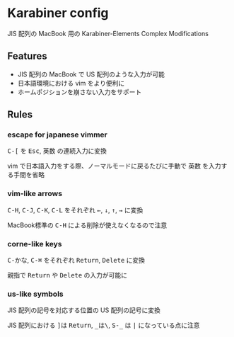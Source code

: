 # Karabiner config

JIS 配列の MacBook 用の Karabiner-Elements Complex Modifications

## Features

- JIS 配列の MacBook で US 配列のような入力が可能
- 日本語環境における vim をより便利に
- ホームポジションを崩さない入力をサポート

## Rules

### escape for japanese vimmer

<kbd>C-[</kbd> を <kbd>Esc</kbd>, <kbd>英数</kbd> の連続入力に変換

vim で日本語入力をする際、ノーマルモードに戻るたびに手動で <kbd>英数</kbd> を入力する手間を省略

### vim-like arrows

<kbd>C-H</kbd>, <kbd>C-J</kbd>, <kbd>C-K</kbd>, <kbd>C-L</kbd> をそれぞれ <kbd>←</kbd>, <kbd>↓</kbd>, <kbd>↑</kbd>, <kbd>→</kbd> に変換

MacBook標準の <kbd>C-H</kbd> による削除が使えなくなるので注意

### corne-like keys

<kbd>C-かな</kbd>, <kbd>C-⌘</kbd> をそれぞれ <kbd>Return</kbd>, <kbd>Delete</kbd> に変換

親指で <kbd>Return</kbd> や <kbd>Delete</kbd> の入力が可能に

### us-like symbols

JIS 配列の記号を対応する位置の US 配列の記号に変換

JIS 配列における <kbd>]</kbd>は <kbd>Return</kbd>, <kbd>\_</kbd>は<kbd>\\</kbd>, <kbd>S-\_</kbd> は <kbd>|</kbd> になっている点に注意
